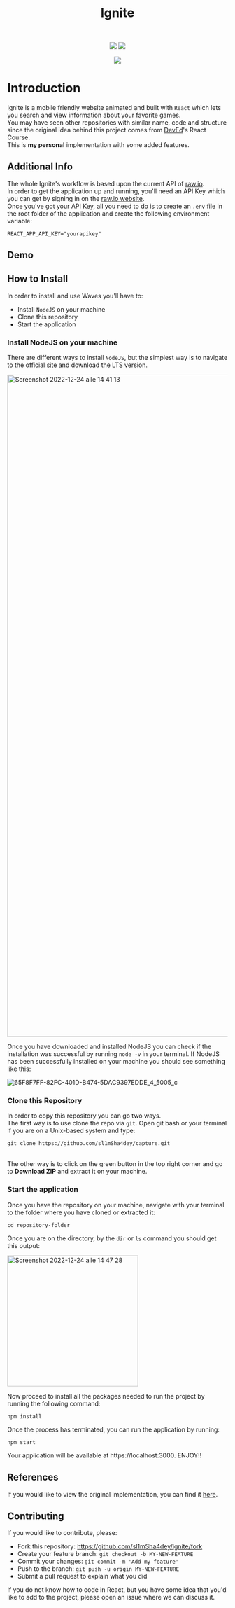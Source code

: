 <div align="center">
    <h1>Ignite</h1>
    <br>
    <p align="center">
        <img src="https://img.shields.io/badge/PRs-welcome-brightgreen?style=for-the-badge" />
        <img src="https://img.shields.io/github/languages/top/sl1mSha4dey/capture?style=for-the-badge" />
    </p>
    <p align="center">
        <img src="https://img.shields.io/github/contributors/sl1mSha4dey/capture?color=brightgreen&style=for-the-badge" />
    </p>
</div>

# Introduction 
Ignite is a mobile friendly website animated and built with `React` which lets you search and view information about your favorite games. <br>
You may have seen other repositories with similar name, code and structure since the original idea behind this project comes from [DevEd](https://www.youtube.com/@developedbyed)'s React Course. 
<br>
This is **my personal** implementation with some added features. 

## Additional Info
The whole Ignite's workflow is based upon the current API of [raw.io](https://www.rawg.io). <br>
In order to get the application up and running, you'll need an API Key which you can get by signing in 
on the [raw.io website](https://www.rawg.io). <br>
Once you've got your API Key, all you need to do is to create an `.env` file in the root folder of the application and create the following environment variable:
```
REACT_APP_API_KEY="yourapikey"
```

## Demo 



## How to Install
In order to install and use Waves you'll have to:
- Install `NodeJS` on your machine 
- Clone this repository
- Start the application 

### Install NodeJS on your machine
There are different ways to install `NodeJS`, but the simplest way is to navigate to the official [site](https://nodejs.org/en/) and download the LTS version. 

<img width="1512" alt="Screenshot 2022-12-24 alle 14 41 13" src="https://user-images.githubusercontent.com/58223071/209438525-3632e5d7-2273-4ef7-84dd-c330e4d9f10c.png" />

Once you have downloaded and installed NodeJS you can check if the installation was successful by running `node -v` in your terminal. If NodeJS has been successfully installed on your machine you should see something like this: 

![65F8F7FF-82FC-401D-B474-5DAC9397EDDE_4_5005_c](https://user-images.githubusercontent.com/58223071/209438692-27e5295f-8e2a-4175-97fd-fc57472d8b35.jpeg)

### Clone this Repository
In order to copy this repository you can go two ways. <br> 
The first way is to use clone the repo via `git`. Open git bash or your terminal if you are on a Unix-based system and type: 
```
git clone https://github.com/sl1mSha4dey/capture.git
```
<br />
The other way is to click on the green button in the top right corner and go to <b>Download ZIP</b> and extract it on your machine. 



### Start the application 
Once you have the repository on your machine, navigate with your terminal to the folder where you have cloned or extracted it: 
```
cd repository-folder
```
Once you are on the directory, by the `dir` or `ls` command you should get this output: 

<img width="299" alt="Screenshot 2022-12-24 alle 14 47 28" src="https://user-images.githubusercontent.com/58223071/209438735-359d8c81-8942-4d3c-8a89-797a668d3915.png">

Now proceed to install all the packages needed to run the project by running the following command: 
```
npm install 
```
Once the process has terminated, you can run the application by running: 
```
npm start
```
Your application will be available at https://localhost:3000. ENJOY!!

## References
If you would like to view the original implementation, you can find it [here](https://github.com/developedbyed/the-creative-react-course-ignite). 

## Contributing
If you would like to contribute, please: <br>
 - Fork this repository: https://github.com/sl1mSha4dey/ignite/fork 
 - Create your feature branch: `git checkout -b MY-NEW-FEATURE`
 - Commit your changes: `git commit -m 'Add my feature'`
 - Push to the branch: `git push -u origin MY-NEW-FEATURE`
 - Submit a pull request to explain what you did

 If you do not know how to code in React, but you have some idea that you'd like to add to the project, please open an issue where we can discuss it.
